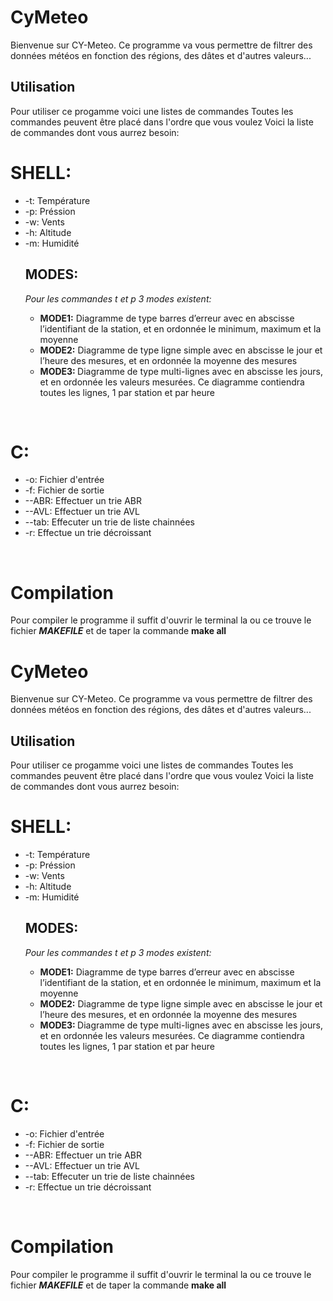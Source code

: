 
# CyMeteo

Bienvenue sur CY-Meteo. Ce programme va vous permettre de filtrer des données météos en fonction des régions, des dâtes et d'autres valeurs...

## Utilisation

Pour utiliser ce progamme voici une listes de commandes
Toutes les commandes peuvent être placé dans l'ordre que vous voulez
Voici la liste de commandes dont vous aurrez besoin:

# **SHELL:**

**<ul>**
    <li>-t: Température </li>
    <li>-p: Préssion </li>
    <li>-w: Vents </li>
    <li>-h: Altitude </li>
    <li>-m: Humidité </li>

## MODES:

*Pour les commandes t et p 3 modes existent:*
**<ul>**
    <li><strong> MODE1:</strong> Diagramme de type barres d’erreur avec en abscisse l’identifiant de la station, et en ordonnée le minimum, maximum et la moyenne</li>
    <li><strong> MODE2:</strong> Diagramme de type ligne simple avec en abscisse le jour et l’heure
    des mesures, et en ordonnée la moyenne des mesures</li>
    <li><strong> MODE3: </strong>Diagramme de type multi-lignes avec en abscisse les jours, et en
    ordonnée les valeurs mesurées. Ce diagramme contiendra toutes les
    lignes, 1 par station et par heure </li>

</ul>

**</ul>**

**<br>**

# **C:**

**<ul>**
    <li>-o: Fichier d'entrée </li>
    <li>-f: Fichier de sortie</li>
    <li>--ABR: Effectuer un trie ABR</li>
    <li>--AVL: Effectuer un trie AVL</li>
    <li>--tab: Effecuter un trie de liste chainnées</li>
    <li>-r: Effectue un trie décroissant</li>

</ul>

**<br>**

# Compilation

Pour compiler le programme il suffit d'ouvrir le terminal la ou ce trouve le fichier ___MAKEFILE___ et de taper la commande **make all**

# CyMeteo

Bienvenue sur CY-Meteo. Ce programme va vous permettre de filtrer des données météos en fonction des régions, des dâtes et d'autres valeurs...

## Utilisation

Pour utiliser ce progamme voici une listes de commandes
Toutes les commandes peuvent être placé dans l'ordre que vous voulez
Voici la liste de commandes dont vous aurrez besoin:

# **SHELL:**

**<ul>**
    <li>-t: Température </li>
    <li>-p: Préssion </li>
    <li>-w: Vents </li>
    <li>-h: Altitude </li>
    <li>-m: Humidité </li>

## MODES:

*Pour les commandes t et p 3 modes existent:*
**<ul>**
    <li><strong> MODE1:</strong> Diagramme de type barres d’erreur avec en abscisse l’identifiant de la station, et en ordonnée le minimum, maximum et la moyenne</li>
    <li><strong> MODE2:</strong> Diagramme de type ligne simple avec en abscisse le jour et l’heure
    des mesures, et en ordonnée la moyenne des mesures</li>
    <li><strong> MODE3: </strong>Diagramme de type multi-lignes avec en abscisse les jours, et en
    ordonnée les valeurs mesurées. Ce diagramme contiendra toutes les
    lignes, 1 par station et par heure </li>

</ul>

**</ul>**

**<br>**

# **C:**

**<ul>**
    <li>-o: Fichier d'entrée </li>
    <li>-f: Fichier de sortie</li>
    <li>--ABR: Effectuer un trie ABR</li>
    <li>--AVL: Effectuer un trie AVL</li>
    <li>--tab: Effecuter un trie de liste chainnées</li>
    <li>-r: Effectue un trie décroissant</li>

</ul>

**<br>**

# Compilation

Pour compiler le programme il suffit d'ouvrir le terminal la ou ce trouve le fichier ___MAKEFILE___ et de taper la commande **make all**
